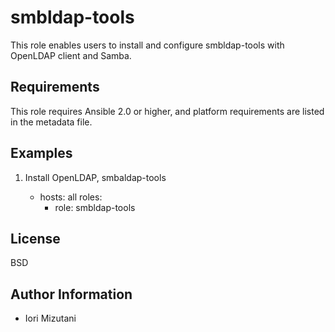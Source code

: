 smbldap-tools
===

This role enables users to install and configure smbldap-tools with OpenLDAP client and Samba.

Requirements
------------

This role requires Ansible 2.0 or higher, and platform requirements are listed
in the metadata file.

Examples
--------

1) Install OpenLDAP, smbaldap-tools

	- hosts: all
	  roles:
	    - role: smbldap-tools

License
-------

BSD

Author Information
------------------

- Iori Mizutani

